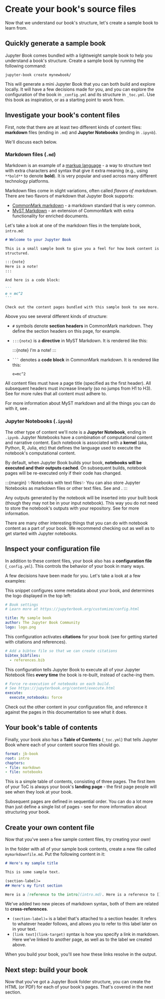 # Create your book's source files

Now that we understand our book's structure, let's create a sample book to learn from.

## Quickly generate a sample book

Jupyter Book comes bundled with a lightweight sample book to help you understand a book's structure.
Create a sample book by running the following command:

```
jupyter-book create mynewbook/
```

This will generate a mini Jupyter Book that you can both build and explore locally. It will have a few decisions made for you, and you can explore the configuration of the book in `_config.yml` and its structure in `_toc.yml`. Use this book as inspiration, or as a starting point to work from.

## Investigate your book's content files

First, note that there are at least two different kinds of content files: **markdown** files (ending in `.md`) and **Jupyter Notebooks** (ending in `.ipynb`).

We'll discuss each below.

### Markdown files (`.md`)

Markdown is an example of a [markup language](https://en.wikipedia.org/wiki/Markup_language) - a way to structure text with extra characters and syntax that give it extra meaning (e.g., using `**bold**` to denote **bold**).
It is very popular and used across many different technology platforms.

Markdown files come in slight variations, often called *flavors of markdown*.
There are two flavors of markdown that Jupyter Book supports:

- [CommonMark markdown](https://commonmark.org/) - a markdown standard that is very common.
- [MyST Markdown](../content/myst.md) - an extension of CommonMark with extra functionality for enriched documents.

Let's take a look at one of the markdown files in the template book, `intro.md`:

````md
# Welcome to your Jupyter Book

This is a small sample book to give you a feel for how book content is
structured.

:::{note}
Here is a note!
:::

And here is a code block:

```
e = mc^2
```

Check out the content pages bundled with this sample book to see more.
````

Above you see several different kinds of structure:

- `#` symbols denote **section headers** in CommonMark markdown.
  They define the section headers on this page, for example.
- `:::{note}` is a **directive** in MyST Markdown.
  It is rendered like this:

  :::{note}
  I'm a note!
  :::
- ` ``` ` denotes a **code block** in CommonMark markdown.
  It is rendered like this:

  ```
  e=mc^2
  ```

All content files must have a page title (specified as the first header). All subsequent headers must increase linearly (so no jumps from H1 to H3). See [](rules-all-content-types) for more rules that all content must adhere to.

For more information about MyST markdown and all the things you can do with it, see [](../content/myst.md).


### Jupyter Notebooks (`.ipynb`)

The other type of content we'll note is a **Jupyter Notebook**, ending in `.ipynb`.
Jupyter Notebooks have a combination of computational content and narrative content.
Each notebook is associated with a **kernel** (aka, Python, R, Julia, etc) that defines the language used to execute the notebook's computational content.

By default, when Jupyter Book builds your book, **notebooks will be executed and their outputs cached**. On subsequent builds, notebook pages will be re-executed only if their code has changed.

:::{margin} ✨Notebooks with text files✨
You can also store Jupyter Notebooks as markdown files or other text files. See [](../file-types/myst-notebooks.md) and [](../file-types/jupytext.Rmd).
:::

Any outputs generated by the notebook will be inserted into your built book (though they may not be in your input notebook). This way you do not need to store the notebook's outputs with your repository. See [](../content/execute.md) for more information.

There are many other interesting things that you can do with notebook content as a part of your book. We recommend checking out [](../content/code-outputs.md) as well as [](../interactive/interactive.md) to get started with Jupyter notebooks.

## Inspect your configuration file

In addition to these content files, your book also has a **configuration file** (`_config.yml`).
This controls the behavior of your book in many ways.

A few decisions have been made for you.
Let's take a look at a few examples:

This snippet configures some metadata about your book, and determines the logo displayed in the top left:

```yaml
# Book settings
# Learn more at https://jupyterbook.org/customize/config.html

title: My sample book
author: The Jupyter Book Community
logo: logo.png
```

This configuration activates **citations** for your book (see [](../tutorials/references.md) for getting started with citations and references).

```yaml
# Add a bibtex file so that we can create citations
bibtex_bibfiles:
  - references.bib
```

This configuration tells Jupyter Book to execute all of your Jupyter Notebook files **every time** the book is re-built, instead of cache-ing them.

```yaml
# Force re-execution of notebooks on each build.
# See https://jupyterbook.org/content/execute.html
execute:
  execute_notebooks: force
```

Check out the other content in your configuration file, and reference it against the pages in this documentation to see what it does.

## Your book's table of contents

Finally, your book also has a **Table of Contents** (`_toc.yml`) that tells Jupyter Book where each of your content source files should go.

```yaml
format: jb-book
root: intro
chapters:
- file: markdown
- file: notebooks
```

This is a simple table of contents, consisting of three pages.
The first item of your ToC is always your book's **landing page** - the first page people will see when they look at your book.

Subsequent pages are defined in sequential order.
You can do a lot more than just define a single list of pages - see [](../customize/toc.md) for more information about structuring your book.

## Create your own content file

Now that you've seen a few sample content files, try creating your own!

In the folder with all of your sample book contents, create a new file called `mymarkdownfile.md`. Put the following content in it:

```md
# Here's my sample title

This is some sample text.

(section-label)=
## Here's my first section

Here is a [reference to the intro](intro.md). Here is a reference to [](section-label).
```

We've added two new pieces of markdown syntax, both of them are related to **cross-references**.

- `(section-label)=` is a label that's attached to a section header. It refers to whatever header follows, and allows you to refer to this label later on in your text.
- `[link text](link-target)` syntax is how you specify a link in markdown. Here we've linked to another page, as well as to the label we created above.

When you build your book, you'll see how these links resolve in the output.

## Next step: build your book

Now that you've got a Jupyter Book folder structure, you can create
the HTML (or PDF) for each of your book's pages. That's covered in the next
section.
